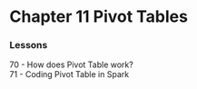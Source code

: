 # Chapter 11 Pivot Tables

### Lessons
70 - How does Pivot Table work?<br>
71 - Coding Pivot Table in Spark<br>